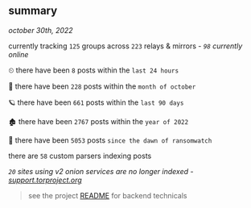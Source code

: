 
## summary
_october 30th, 2022_

currently tracking `125` groups across `223` relays & mirrors - _`98` currently online_

⏲ there have been `8` posts within the `last 24 hours`

🦈 there have been `228` posts within the `month of october`

🪐 there have been `661` posts within the `last 90 days`

🏚 there have been `2767` posts within the `year of 2022`

🦕 there have been `5053` posts `since the dawn of ransomwatch`

there are `58` custom parsers indexing posts

_`20` sites using v2 onion services are no longer indexed - [support.torproject.org](https://support.torproject.org/onionservices/v2-deprecation/)_

> see the project [README](https://github.com/joshhighet/ransomwatch#ransomwatch--) for backend technicals
